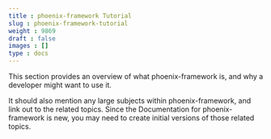 ```yaml
---
title : phoenix-framework Tutorial
slug : phoenix-framework-tutorial
weight : 9869
draft : false
images : []
type : docs
---
```


This section provides an overview of what phoenix-framework is, and why a developer might want to use it.

It should also mention any large subjects within phoenix-framework, and link out to the related topics.  Since the Documentation for phoenix-framework is new, you may need to create initial versions of those related topics.

